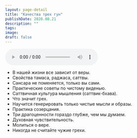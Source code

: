 ```yaml
---
layout: page-detail
title: "Качества трех гун"
publishDate: 2020.08.21
description: ""
tags:
image:
draft: false
---
```


<audio title="2020.08.21 - Качества трех гун.mp3" src="/upload/iblock/a81/a81a1549207d105c2501024734ed8982.mp3" controls=""></audio>

* В нашей жизни все зависит от веры.
* Свойства тамаса, раджаса, саттвы.
* Сансара не поменяется, только вы сами.
* Практические советы по чистому виденью.
* Саттвичная культура мышления (саттвик-бхава).
* Что значит грех.
* Научится генерировать только чистые мысли и образы.
* Практика созерцания.
* Три драгоценности гораздо глубже, чем мы думаем.
* Духовная чувствительность.
* Молиться о вере.
* Никогда не считайте чужие грехи.

  
